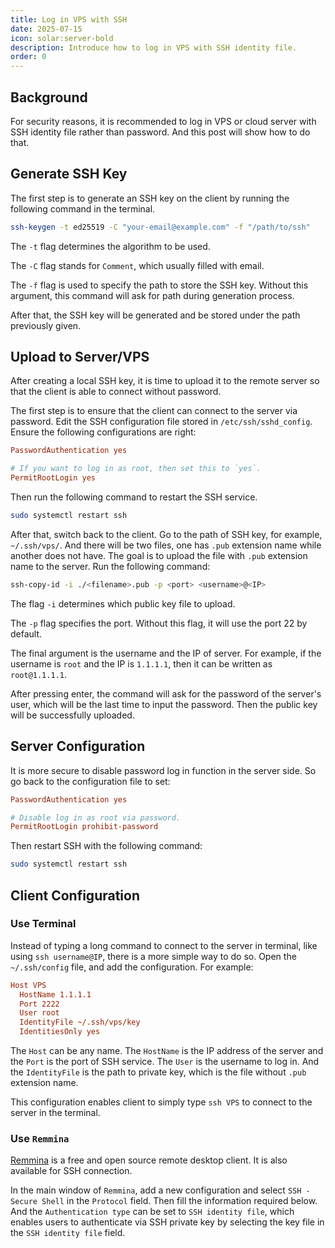 ```yaml
---
title: Log in VPS with SSH
date: 2025-07-15
icon: solar:server-bold
description: Introduce how to log in VPS with SSH identity file.
order: 0
---
```


## Background

For security reasons, it is recommended to log in VPS or cloud server with SSH identity file rather than password. And this post will show how to do that.

## Generate SSH Key

The first step is to generate an SSH key on the client by running the following command in the terminal.

```sh
ssh-keygen -t ed25519 -C "your-email@example.com" -f "/path/to/ssh"
```

The `-t` flag determines the algorithm to be used.

The `-C` flag stands for `Comment`, which usually filled with email.

The `-f` flag is used to specify the path to store the SSH key. Without this argument, this command will ask for path during generation process.

After that, the SSH key will be generated and be stored under the path previously given.

## Upload to Server/VPS

After creating a local SSH key, it is time to upload it to the remote server so that the client is able to connect without password.

The first step is to ensure that the client can connect to the server via password. Edit the SSH configuration file stored in `/etc/ssh/sshd_config`. Ensure the following configurations are right:

```ini
PasswordAuthentication yes

# If you want to log in as root, then set this to `yes`.
PermitRootLogin yes
````

Then run the following command to restart the SSH service.

```sh
sudo systemctl restart ssh
```

After that, switch back to the client. Go to the path of SSH key, for example, `~/.ssh/vps/`. And there will be two files, one has `.pub` extension name while another does not have. The goal is to upload the file with `.pub` extension name to the server. Run the following command:

```sh
ssh-copy-id -i ./<filename>.pub -p <port> <username>@<IP>
```

The flag `-i` determines which public key file to upload.

The `-p` flag specifies the port. Without this flag, it will use the port 22 by default.

The final argument is the username and the IP of server. For example, if the username is `root` and the IP is `1.1.1.1`, then it can be written as `root@1.1.1.1`.

After pressing enter, the command will ask for the password of the server's user, which will be the last time to input the password. Then the public key will be successfully uploaded.

## Server Configuration

It is more secure to disable password log in function in the server side. So go back to the configuration file to set:

```ini
PasswordAuthentication yes

# Disable log in as root via password.
PermitRootLogin prohibit-password
````

Then restart SSH with the following command:

```sh
sudo systemctl restart ssh
```

## Client Configuration

### Use Terminal

Instead of typing a long command to connect to the server in terminal, like using `ssh username@IP`, there is a more simple way to do so. Open the `~/.ssh/config` file, and add the configuration. For example:

```ini
Host VPS
  HostName 1.1.1.1
  Port 2222
  User root
  IdentityFile ~/.ssh/vps/key
  IdentitiesOnly yes
```

The `Host` can be any name. The `HostName` is the IP address of the server and the `Port` is the port of SSH service. The `User` is the username to log in. And the `IdentityFile` is the path to private key, which is the file without `.pub` extension name.

This configuration enables client to simply type `ssh VPS` to connect to the server in the terminal.

### Use `Remmina`

[Remmina](https://remmina.org/) is a free and open source remote desktop client. It is also available for SSH connection.

In the main window of `Remmina`, add a new configuration and select `SSH - Secure Shell` in the `Protocol` field. Then fill the information required below. And the `Authentication type` can be set to `SSH identity file`, which enables users to authenticate via SSH private key by selecting the key file in the `SSH identity file` field.

